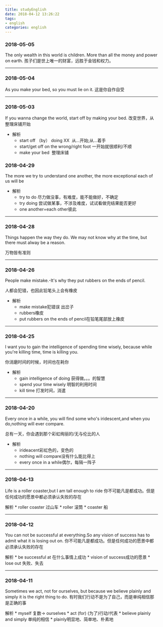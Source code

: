 ```yaml
---
title: studyEnglish
date: 2018-04-12 13:26:22
tags:
- english
categories: english
---
```


### 2018-05-05
The only wealth in this world is children. More than all the money and power on earth.
孩子们是世上唯一的财富，远胜于金钱和权力。

---

### 2018-05-04
As you make your bed, so you must lie on it.
这是你自作自受

---

### 2018-05-03
If you wanna change the world, start off by making your bed.
改变世界，从整理床铺开始

- 解析
	* start off （by） doing XX  从…开始;从…着手
	* start/get off on the wrong/right foot 一开始就很顺利/不顺
	* make your bed  整理床铺  

### 2018-04-29
The more we try to understand one another, the more exceptional each of us will be

- 解析
	* try to do 尽力做没事，有难度，能不能做好，不确定
	* try doing  尝试做某事，不涉及难度，试试看做完结果能否更好
	* one another=each other彼此
	
---


### 2018-04-28
Things happen the way they do. We may not know why at the time, but there must alway be a reason.

万物皆有准则

---

### 2018-04-26
People make mistake.-It's why they put rubbers on the ends of pencil.

人都会犯错，也因此铅笔头上会有橡皮

- 解析
	* make mistake犯错误 出岔子
	* rubbers橡皮
	* put rubbers on the ends of pencil在铅笔尾部放上橡皮
	
---


### 2018-04-25
I want you to gain the intelligence of spending time wisely, because while you're killing time, time is killing you.

你消磨时间的时候，时间也在耗你

- 解析
	* gain intelligence of doing  获得做。。。的智慧
	* spend your time wisely 明智的利用时间
	* kill time 打发时间，消遣
	
---



### 2018-04-20
Every once in a while, you will find some who's iridescent,and when you do,nothing will ever compare.

总有一天，你会遇到那个彩虹绚丽的/无与伦比的人

- 解析
	* irideacent彩虹色的，变色的
	* nothing will compare没有什么能比得上
	* every once in a while偶尔，每隔一阵子
	
---


### 2018-04-13
Life is a roller coaster,but I am tall enough to ride
你不可能凡是都成功。但是任何成功的愿景中都必须承认失败的存在

解析
	* roller coaster 过山车
	* roller 滚筒
	* coaster 船
	
---
	
### 2018-04-12
You can not be successful at everything.So any vision of success has to admit what it is losing out on. 
你不可能凡是都成功。但是任何成功的愿景中都必须承认失败的存在

解析
	* be successful at 在什么事情上成功
	* vision of success成功的愿景
	* lose out 失败、失去
	
---


### 2018-04-11 
Sometimes we act, not for ourselves, but because we believe plainly and simply it is the right thing to do.
有时我们行动不是为了自己，而是单纯相信那是正确的事

解析
	* myself 复数-> ourselves
	* act (for)  (为了)行动/代表
	* believe plainly and simply  单纯的相信
	* plainly明显地、简单地、朴素地


